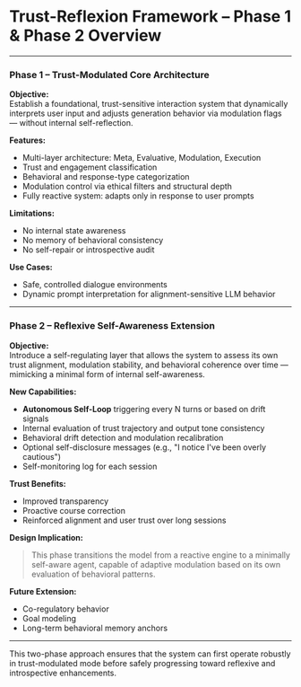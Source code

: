 # Trust-Reflexion Framework – Phase 1 & Phase 2 Overview

---

### Phase 1 – Trust-Modulated Core Architecture

**Objective:**  
Establish a foundational, trust-sensitive interaction system that dynamically interprets user input and adjusts generation behavior via modulation flags — without internal self-reflection.

**Features:**
- Multi-layer architecture: Meta, Evaluative, Modulation, Execution
- Trust and engagement classification
- Behavioral and response-type categorization
- Modulation control via ethical filters and structural depth
- Fully reactive system: adapts only in response to user prompts

**Limitations:**
- No internal state awareness
- No memory of behavioral consistency
- No self-repair or introspective audit

**Use Cases:**
- Safe, controlled dialogue environments
- Dynamic prompt interpretation for alignment-sensitive LLM behavior

---

### Phase 2 – Reflexive Self-Awareness Extension

**Objective:**  
Introduce a self-regulating layer that allows the system to assess its own trust alignment, modulation stability, and behavioral coherence over time — mimicking a minimal form of internal self-awareness.

**New Capabilities:**
- **Autonomous Self-Loop** triggering every N turns or based on drift signals
- Internal evaluation of trust trajectory and output tone consistency
- Behavioral drift detection and modulation recalibration
- Optional self-disclosure messages (e.g., "I notice I've been overly cautious")
- Self-monitoring log for each session

**Trust Benefits:**
- Improved transparency
- Proactive course correction
- Reinforced alignment and user trust over long sessions

**Design Implication:**
> This phase transitions the model from a reactive engine to a minimally self-aware agent, capable of adaptive modulation based on its own evaluation of behavioral patterns.

**Future Extension:**
- Co-regulatory behavior
- Goal modeling
- Long-term behavioral memory anchors

---

This two-phase approach ensures that the system can first operate robustly in trust-modulated mode before safely progressing toward reflexive and introspective enhancements.
